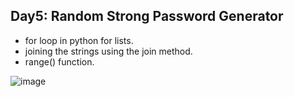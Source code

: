 ## Day5: Random Strong Password Generator

- for loop in python for lists.
- joining the strings using the join method.
- range() function.

![image](https://github.com/user-attachments/assets/2a0e22cb-3020-4080-a9bc-b8b797b61bcc)
